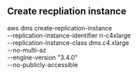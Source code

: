 ## Create recpliation instance
aws dms create-replication-instance \
--replication-instance-identifier ri-c4xlarge \
--replication-instance-class dms.c4.xlarge \
--no-multi-az \
--engine-version "3.4.0" \
--no-publicly-accessible 

